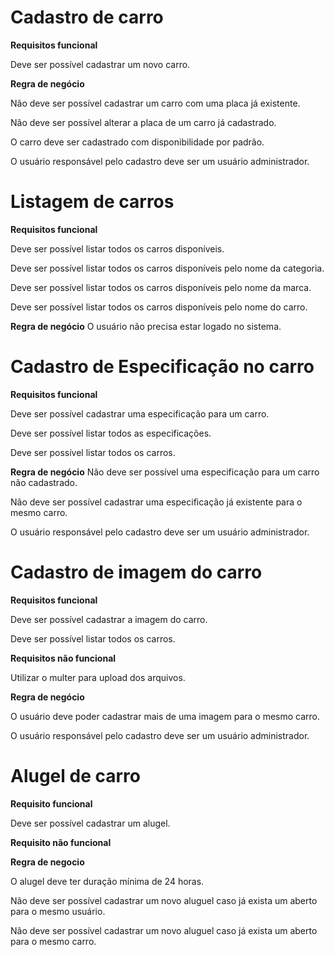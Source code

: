 # Cadastro de carro

**Requisitos funcional**

Deve ser possível cadastrar um novo carro.

<!-- **Requisitos não funcional** -->

**Regra de negócio** 

Não deve ser possível cadastrar um carro com uma placa já existente.

Não deve ser possível alterar a placa de um carro já cadastrado.

O carro deve ser cadastrado com disponibilidade por padrão.

O usuário responsável pelo cadastro deve ser um usuário administrador.

# Listagem de carros

**Requisitos funcional**

Deve ser possível listar todos os carros disponíveis.

Deve ser possível listar todos os carros disponíveis pelo nome da categoria.

Deve ser possível listar todos os carros disponíveis pelo nome da marca.

Deve ser possível listar todos os carros disponíveis pelo nome do carro.

**Regra de negócio**
O usuário não precisa estar logado no sistema.

# Cadastro de Especificação no carro

**Requisitos funcional**

Deve ser possível cadastrar uma especificação para um carro.

Deve ser possível listar todos as especificações.

Deve ser possível listar todos os carros.

**Regra de negócio**
Não deve ser possível uma especificação para um carro não cadastrado.

Não deve ser possível cadastrar uma especificação já existente para o mesmo carro.

O usuário responsável pelo cadastro deve ser um usuário administrador.

# Cadastro de imagem do carro

**Requisitos funcional**

Deve ser possível cadastrar a imagem do carro.

Deve ser possível listar todos os carros.

**Requisitos não funcional**

Utilizar o multer para upload dos arquivos.

**Regra de negócio**

O usuário deve poder cadastrar mais de uma imagem para o mesmo carro.

O usuário responsável pelo cadastro deve ser um usuário administrador.

# Alugel de carro

**Requisito funcional**

Deve ser possível cadastrar um alugel.

**Requisito não funcional**

**Regra de negocio**

O alugel deve ter duração mínima de 24 horas.

Não deve ser possível cadastrar um novo aluguel caso já exista um aberto para o mesmo usuário.

Não deve ser possível cadastrar um novo aluguel caso já exista um aberto para o mesmo carro.